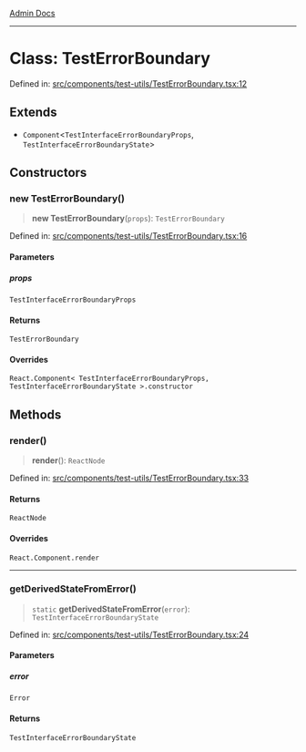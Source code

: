 [Admin Docs](/)

***

# Class: TestErrorBoundary

Defined in: [src/components/test-utils/TestErrorBoundary.tsx:12](https://github.com/PalisadoesFoundation/talawa-admin/blob/main/src/components/test-utils/TestErrorBoundary.tsx#L12)

## Extends

- `Component`\<`TestInterfaceErrorBoundaryProps`, `TestInterfaceErrorBoundaryState`\>

## Constructors

### new TestErrorBoundary()

> **new TestErrorBoundary**(`props`): `TestErrorBoundary`

Defined in: [src/components/test-utils/TestErrorBoundary.tsx:16](https://github.com/PalisadoesFoundation/talawa-admin/blob/main/src/components/test-utils/TestErrorBoundary.tsx#L16)

#### Parameters

##### props

`TestInterfaceErrorBoundaryProps`

#### Returns

`TestErrorBoundary`

#### Overrides

`React.Component< TestInterfaceErrorBoundaryProps, TestInterfaceErrorBoundaryState >.constructor`

## Methods

### render()

> **render**(): `ReactNode`

Defined in: [src/components/test-utils/TestErrorBoundary.tsx:33](https://github.com/PalisadoesFoundation/talawa-admin/blob/main/src/components/test-utils/TestErrorBoundary.tsx#L33)

#### Returns

`ReactNode`

#### Overrides

`React.Component.render`

***

### getDerivedStateFromError()

> `static` **getDerivedStateFromError**(`error`): `TestInterfaceErrorBoundaryState`

Defined in: [src/components/test-utils/TestErrorBoundary.tsx:24](https://github.com/PalisadoesFoundation/talawa-admin/blob/main/src/components/test-utils/TestErrorBoundary.tsx#L24)

#### Parameters

##### error

`Error`

#### Returns

`TestInterfaceErrorBoundaryState`
